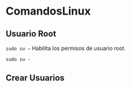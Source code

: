 # ComandosLinux
## Usuario Root
`sudo su –` Habilita los permisos de usuario root.
```
sudo su -
```

## Crear Usuarios
